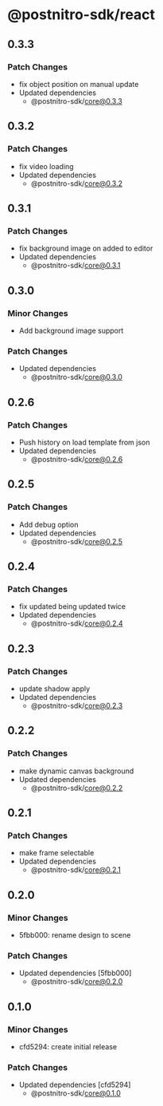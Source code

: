 # @postnitro-sdk/react

## 0.3.3

### Patch Changes

- fix object position on manual update
- Updated dependencies
  - @postnitro-sdk/core@0.3.3

## 0.3.2

### Patch Changes

- fix video loading
- Updated dependencies
  - @postnitro-sdk/core@0.3.2

## 0.3.1

### Patch Changes

- fix background image on added to editor
- Updated dependencies
  - @postnitro-sdk/core@0.3.1

## 0.3.0

### Minor Changes

- Add background image support

### Patch Changes

- Updated dependencies
  - @postnitro-sdk/core@0.3.0

## 0.2.6

### Patch Changes

- Push history on load template from json
- Updated dependencies
  - @postnitro-sdk/core@0.2.6

## 0.2.5

### Patch Changes

- Add debug option
- Updated dependencies
  - @postnitro-sdk/core@0.2.5

## 0.2.4

### Patch Changes

- fix updated being updated twice
- Updated dependencies
  - @postnitro-sdk/core@0.2.4

## 0.2.3

### Patch Changes

- update shadow apply
- Updated dependencies
  - @postnitro-sdk/core@0.2.3

## 0.2.2

### Patch Changes

- make dynamic canvas background
- Updated dependencies
  - @postnitro-sdk/core@0.2.2

## 0.2.1

### Patch Changes

- make frame selectable
- Updated dependencies
  - @postnitro-sdk/core@0.2.1

## 0.2.0

### Minor Changes

- 5fbb000: rename design to scene

### Patch Changes

- Updated dependencies [5fbb000]
  - @postnitro-sdk/core@0.2.0

## 0.1.0

### Minor Changes

- cfd5294: create initial release

### Patch Changes

- Updated dependencies [cfd5294]
  - @postnitro-sdk/core@0.1.0
